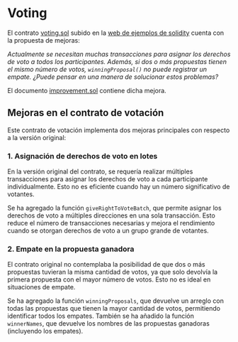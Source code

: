 # Voting

El contrato [voting.sol](./voting.sol) subido en la [web de ejemplos de solidity](https://docs.soliditylang.org/en/v0.8.27/solidity-by-example.html#voting) cuenta con la propuesta de mejoras:

_Actualmente se necesitan muchas transacciones para asignar los derechos de voto a todos los participantes. Además, si dos o más propuestas tienen el mismo número de votos, `winningProposal()` no puede registrar un empate.  ¿Puede pensar en una manera de solucionar estos problemas?_

El documento [improvement.sol](./improvement.sol) contiene dicha mejora.

## Mejoras en el contrato de votación

Este contrato de votación implementa dos mejoras principales con respecto a la versión original:

### 1. Asignación de derechos de voto en lotes

En la versión original del contrato, se requería realizar múltiples transacciones para asignar los derechos de voto a cada participante individualmente. Esto no es eficiente cuando hay un número significativo de votantes.

Se ha agregado la función `giveRightToVoteBatch`, que permite asignar los derechos de voto a múltiples direcciones en una sola transacción. Esto reduce el número de transacciones necesarias y mejora el rendimiento cuando se otorgan derechos de voto a un grupo grande de votantes.

### 2. Empate en la propuesta ganadora

El contrato original no contemplaba la posibilidad de que dos o más propuestas tuvieran la misma cantidad de votos, ya que solo devolvía la primera propuesta con el mayor número de votos. Esto no es ideal en situaciones de empate.

Se ha agregado la función `winningProposals`, que devuelve un arreglo con todas las propuestas que tienen la mayor cantidad de votos, permitiendo identificar todos los empates. También se ha añadido la función `winnerNames`, que devuelve los nombres de las propuestas ganadoras (incluyendo los empates).
